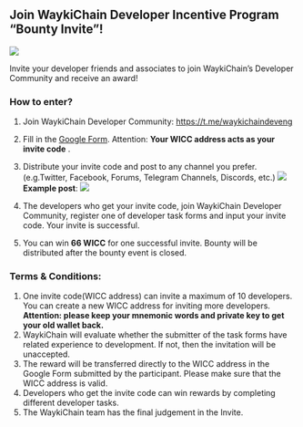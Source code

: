 ## Join WaykiChain Developer Incentive Program “Bounty Invite”!

![][image-1]

Invite your developer friends and associates to join WaykiChain’s Developer Community and receive an award!

### How to enter?
1. Join WaykiChain Developer Community: https://t.me/waykichaindeveng
2. Fill in the [Google Form][1]. Attention: **Your WICC address acts as your invite code** .
3. Distribute your invite code and post to any channel you prefer. (e.g.Twitter, Facebook, Forums, Telegram Channels, Discords, etc.)
![][image-2]
**Example post**:
![][image-3]

4. The developers who get your invite code, join WaykiChain Developer Community, register one of developer task forms and input your invite code. Your invite is successful. 
5. You can win **66 WICC** for one successful invite. Bounty will be distributed after the bounty event is closed.

### Terms & Conditions:
1. One invite code(WICC address) can invite a maximum of 10 developers. You can create a new WICC address for inviting more developers. **Attention: please keep your mnemonic words and private key to get your old wallet back.**
2. WaykiChain will evaluate whether the submitter of the task forms have related experience to development. If not, then the invitation will be unaccepted.
3. The reward will be transferred directly to the WICC address in the Google Form submitted by the participant. Please make sure that the WICC address is valid.
4. Developers who get the invite code can win rewards by completing different developer tasks. 
5. The WaykiChain team has the final judgement in the Invite.   



[1]:	https://goo.gl/forms/oiCfJYX579yeNVPJ3

[image-1]:	../images/invite1.png
[image-2]:	../images/invite2.png
[image-3]:	../images/invite3.png